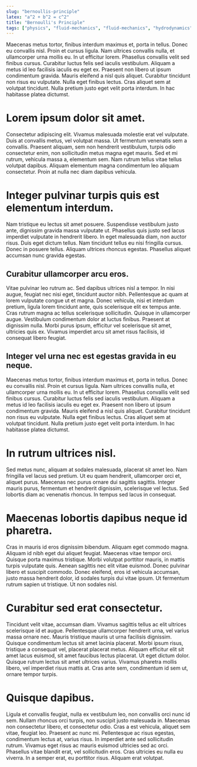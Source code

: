 ```yaml
---
slug: "bernoullis-principle"
latex: "a^2 + b^2 = c^2"
title: "Bernoulli's Principle"
tags: ["physics", "fluid-mechanics", "fluid-mechanics", "hydrodynamics"]
---
```


Maecenas metus tortor, finibus interdum maximus et, porta in
tellus. Donec eu convallis nisl. Proin et cursus ligula. Nam ultrices convallis nulla, et ullamcorper urna mollis eu. In
ut efficitur lorem. Phasellus convallis velit sed finibus cursus. Curabitur luctus felis sed iaculis vestibulum. Aliquam
a metus id leo facilisis iaculis eu eget ex. Praesent non libero ut ipsum condimentum gravida. Mauris eleifend a nisl
quis aliquet. Curabitur tincidunt non risus eu vulputate. Nulla eget finibus lectus. Cras aliquet sem at volutpat
tincidunt. Nulla pretium justo eget velit porta interdum. In hac habitasse platea dictumst.

# Lorem ipsum dolor sit amet.

Consectetur adipiscing elit. Vivamus malesuada molestie erat vel vulputate. Duis at convallis metus, vel volutpat massa.
Ut fermentum venenatis sem a convallis. Praesent aliquam, sem non hendrerit vestibulum, turpis odio consectetur enim,
non sollicitudin metus magna eget mauris. Sed et mi rutrum, vehicula massa a, elementum sem. Nam rutrum tellus vitae
tellus volutpat dapibus. Aliquam elementum magna condimentum leo aliquam consectetur. Proin at nulla nec diam dapibus
vehicula.

# Integer pulvinar turpis quis est elementum interdum. 
Nam tristique eu lectus sit amet posuere. Suspendisse vestibulum
justo ante, dignissim gravida massa vulputate ut. Phasellus quis justo sed lacus imperdiet vulputate in hendrerit
libero. In eget malesuada diam, non auctor risus. Duis eget dictum tellus. Nam tincidunt tellus eu nisi fringilla
cursus. Donec in posuere tellus. Aliquam ultrices rhoncus egestas. Phasellus aliquet accumsan nunc gravida egestas.

## Curabitur ullamcorper arcu eros.
Vitae pulvinar leo rutrum ac. Sed dapibus ultrices nisl a tempor. In nisi augue,
feugiat nec nisi eget, tincidunt auctor nibh. Pellentesque ac quam at lorem vulputate congue ut et magna. Donec
vehicula, nisi et interdum pretium, ligula lorem tincidunt ante, quis scelerisque elit ex tempus ante. Cras rutrum magna
ac tellus scelerisque sollicitudin. Quisque in ullamcorper augue. Vestibulum condimentum dolor at luctus finibus.
Praesent at dignissim nulla. Morbi purus ipsum, efficitur vel scelerisque sit amet, ultricies quis ex. Vivamus imperdiet
arcu sit amet risus facilisis, id consequat libero feugiat.

## Integer vel urna nec est egestas gravida in eu neque. 
Maecenas metus tortor, finibus interdum maximus et, porta in
tellus. Donec eu convallis nisl. Proin et cursus ligula. Nam ultrices convallis nulla, et ullamcorper urna mollis eu. In
ut efficitur lorem. Phasellus convallis velit sed finibus cursus. Curabitur luctus felis sed iaculis vestibulum. Aliquam
a metus id leo facilisis iaculis eu eget ex. Praesent non libero ut ipsum condimentum gravida. Mauris eleifend a nisl
quis aliquet. Curabitur tincidunt non risus eu vulputate. Nulla eget finibus lectus. Cras aliquet sem at volutpat
tincidunt. Nulla pretium justo eget velit porta interdum. In hac habitasse platea dictumst.

# In rutrum ultrices nisl. 
Sed metus nunc, aliquam at sodales malesuada, placerat sit amet leo. Nam fringilla vel lacus
sed pretium. Ut eu quam hendrerit, ullamcorper orci et, aliquet purus. Maecenas nec purus ornare dui sagittis sagittis.
Integer mauris purus, fermentum et hendrerit dignissim, scelerisque vel lectus. Sed lobortis diam ac venenatis rhoncus.
In tempus sed lacus in consequat.

# Maecenas lobortis dapibus neque id pharetra. 
Cras in mauris id eros dignissim bibendum. Aliquam eget commodo magna.
Aliquam id nibh eget dui aliquet feugiat. Maecenas vitae tempor orci. Quisque porta maximus tristique. Morbi volutpat
porttitor mauris, in mattis turpis vulputate quis. Aenean sagittis nec elit vitae euismod. Donec pulvinar libero et
suscipit commodo. Donec eleifend, eros id vehicula accumsan, justo massa hendrerit dolor, id sodales turpis dui vitae
ipsum. Ut fermentum rutrum sapien ut tristique. Ut non sodales nisl.

# Curabitur sed erat consectetur. 
Tincidunt velit vitae, accumsan diam. Vivamus sagittis tellus ac elit ultrices
scelerisque id et augue. Pellentesque ullamcorper hendrerit urna, vel varius massa ornare nec. Mauris tristique mauris
ut urna facilisis dignissim. Quisque condimentum lectus sit amet lacinia placerat. Morbi ipsum risus, tristique a
consequat vel, placerat placerat metus. Aliquam efficitur elit sit amet lacus euismod, sit amet faucibus lectus
placerat. Ut eget dictum dolor. Quisque rutrum lectus sit amet ultrices varius. Vivamus pharetra mollis libero, vel
imperdiet risus mattis at. Cras ante sem, condimentum id sem ut, ornare tempor turpis.

# Quisque dapibus. 
Ligula et convallis feugiat, nulla ex vestibulum leo, non convallis orci nunc id sem. Nullam rhoncus
orci turpis, non suscipit justo malesuada in. Maecenas non consectetur libero, et consectetur odio. Cras a est vehicula,
aliquet sem vitae, feugiat leo. Praesent ac nunc mi. Pellentesque ac risus egestas, condimentum lectus at, varius risus.
In imperdiet ante sed sollicitudin rutrum. Vivamus eget risus ac mauris euismod ultricies sed ac orci. Phasellus vitae
blandit erat, vel sollicitudin eros. Cras ultricies eu nulla eu viverra. In a semper erat, eu porttitor risus. Aliquam
erat volutpat.
